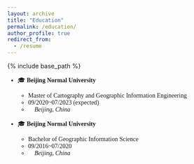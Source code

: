 ```yaml
---
layout: archive
title: "Education"
permalink: /education/
author_profile: true
redirect_from:
  - /resume
---
```


{% include base_path %}


<span style="font-family: 'euclid';">


* 🎓 **Beijing Normal University**
    * Master of Cartography and Geographic Information Engineering
    * 09/2020~07/2023 (expected)
    * 📍 *Beijing, China*
    

* 🎓 **Beijing Normal University**
    * Bachelor of Geographic Information Science
    * 09/2016~07/2020
    * 📍 *Beijing, China*

<span>
